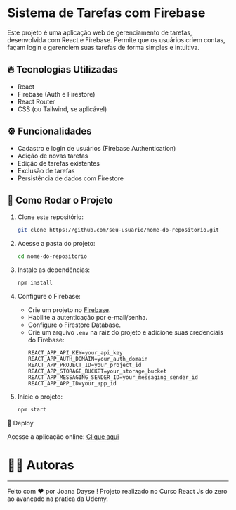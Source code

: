 # Sistema de Tarefas com Firebase

Este projeto é uma aplicação web de gerenciamento de tarefas, desenvolvida com React e Firebase. Permite que os usuários criem contas, façam login e gerenciem suas tarefas de forma simples e intuitiva.

## 🔥 Tecnologias Utilizadas
- React
- Firebase (Auth e Firestore)
- React Router
- CSS (ou Tailwind, se aplicável)

## ⚙️ Funcionalidades
- Cadastro e login de usuários (Firebase Authentication)
- Adição de novas tarefas
- Edição de tarefas existentes
- Exclusão de tarefas
- Persistência de dados com Firestore

## 🚀 Como Rodar o Projeto
1. Clone este repositório:
   ```bash
   git clone https://github.com/seu-usuario/nome-do-repositorio.git
   ```
2. Acesse a pasta do projeto:
   ```bash
   cd nome-do-repositorio
   ```
3. Instale as dependências:
   ```bash
   npm install
   ```
4. Configure o Firebase:
   - Crie um projeto no [Firebase](https://firebase.google.com/).
   - Habilite a autenticação por e-mail/senha.
   - Configure o Firestore Database.
   - Crie um arquivo `.env` na raiz do projeto e adicione suas credenciais do Firebase:
     ```env
     REACT_APP_API_KEY=your_api_key
     REACT_APP_AUTH_DOMAIN=your_auth_domain
     REACT_APP_PROJECT_ID=your_project_id
     REACT_APP_STORAGE_BUCKET=your_storage_bucket
     REACT_APP_MESSAGING_SENDER_ID=your_messaging_sender_id
     REACT_APP_APP_ID=your_app_id
     ```

5. Inicie o projeto:
   ```bash
   npm start
   ```

🔗 Deploy

Acesse a aplicação online: [Clique aqui](https://curso-78fda.web.app/)

#  👨‍💻 Autoras

---

Feito com ❤️ por Joana Dayse ! Projeto realizado no Curso React Js do zero ao avançado na pratica da Udemy.

